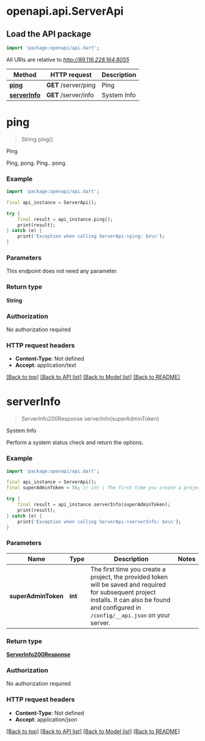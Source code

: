 # openapi.api.ServerApi

## Load the API package
```dart
import 'package:openapi/api.dart';
```

All URIs are relative to *http://89.116.228.164:8055*

Method | HTTP request | Description
------------- | ------------- | -------------
[**ping**](ServerApi.md#ping) | **GET** /server/ping | Ping
[**serverInfo**](ServerApi.md#serverinfo) | **GET** /server/info | System Info


# **ping**
> String ping()

Ping

Ping, pong. Ping.. pong.

### Example
```dart
import 'package:openapi/api.dart';

final api_instance = ServerApi();

try {
    final result = api_instance.ping();
    print(result);
} catch (e) {
    print('Exception when calling ServerApi->ping: $e\n');
}
```

### Parameters
This endpoint does not need any parameter.

### Return type

**String**

### Authorization

No authorization required

### HTTP request headers

 - **Content-Type**: Not defined
 - **Accept**: application/text

[[Back to top]](#) [[Back to API list]](../README.md#documentation-for-api-endpoints) [[Back to Model list]](../README.md#documentation-for-models) [[Back to README]](../README.md)

# **serverInfo**
> ServerInfo200Response serverInfo(superAdminToken)

System Info

Perform a system status check and return the options.

### Example
```dart
import 'package:openapi/api.dart';

final api_instance = ServerApi();
final superAdminToken = 56; // int | The first time you create a project, the provided token will be saved and required for subsequent project installs. It can also be found and configured in `/config/__api.json` on your server.

try {
    final result = api_instance.serverInfo(superAdminToken);
    print(result);
} catch (e) {
    print('Exception when calling ServerApi->serverInfo: $e\n');
}
```

### Parameters

Name | Type | Description  | Notes
------------- | ------------- | ------------- | -------------
 **superAdminToken** | **int**| The first time you create a project, the provided token will be saved and required for subsequent project installs. It can also be found and configured in `/config/__api.json` on your server. | 

### Return type

[**ServerInfo200Response**](ServerInfo200Response.md)

### Authorization

No authorization required

### HTTP request headers

 - **Content-Type**: Not defined
 - **Accept**: application/json

[[Back to top]](#) [[Back to API list]](../README.md#documentation-for-api-endpoints) [[Back to Model list]](../README.md#documentation-for-models) [[Back to README]](../README.md)

